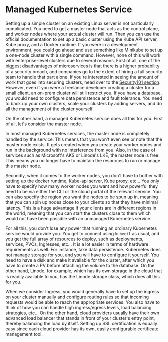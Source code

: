 # Managed Kubernetes Service

Setting up a simple cluster on an existing Linux server is not particularly complicated. You need to get a master node that acts as the control plane, and worker nodes where your actual cluster will run. Then you can use the official documentation to set up a basic cluster using the Kube API server, Kube proxy, and a Docker runtime. If you were in a development environment, you could go ahead and use something like Minikube to set up a one-node cluster with a single command. However, none of this will work with enterprise-level clusters due to several reasons. First of all, one of the biggest disadvantages of microservices is that there is a higher probability of a security breach, and companies go to the extent of hiring a full security team to handle that part alone. If you're interested in seeing the amount of work that goes into securing clusters, head over to the [Security101 section](../Security101/devsecops.md). However, even if you were a freelance developer creating a cluster for a small client, an on-prem cluster will still restrict you. If you have a database, you would need to configure data persistence and fault tolerance. You need to back up your own clusters, scale your clusters by adding servers, and do all the management of the cluster yourself.

On the other hand, a managed Kubernetes service does all this for you. First of all, let's consider the master node.

In most managed Kubernetes services, the master node is completely handled by the service. This means that you won't even see or note that the master node exists. It gets created when you create your worker nodes and run in the background with no interference from you. Also, in the case of services such as Microsoft's AKS or Linode's LKE, the master node is free. This means you no longer have to maintain the resources to run or manage this master node.

Secondly, when it comes to the worker nodes, you don't have to bother with setting up the docker runtime, Kube-api server, Kube proxy, etc... You only have to specify how many worker nodes you want and how powerful they need to be via either the CLI or the cloud portal of the relevant service. You can also specify the region you want the nodes to be spun up in, meaning that you can spin up nodes close to your clients so that they have minimal latency. This is a huge advantage if your clients are in different regions in the world, meaning that you can start the clusters close to them which would not have been possible with an unmanaged Kubernetes service.

For all this, you don't lose any power that running an ordinary Kubernetes service would provide you. You get to connect using ```kubectl``` as usual, and you get the full array of resources to deploy, such as deployments, services, PVCs, Ingresses, etc... It is a lot easier in terms of hardware requirements as well. For instance, take data persistence. Kubernetes does not manage storage for you, and you will have to configure it yourself. You need to have a disk and make it available for the cluster, after which you have to create a PV before attaching the volume to the database. On the other hand, Linode, for example, which has its own storage in the cloud that is readily available to you, has the Linode storage class, which does all this for you.

When we consider Ingress, you would generally have to set up the ingress on your cluster manually and configure routing rules so that incoming requests would be able to reach the appropriate services. You also have to think of how you can handle high ingress/egress levels, load balancing strategies, etc... On the other hand, cloud providers usually have their own advanced load balancer that stands in front of your cluster's entry point, thereby balancing the load by itself. Setting up SSL certification is equally easy since each cloud provider has its own, easily configurable certificate management tool.